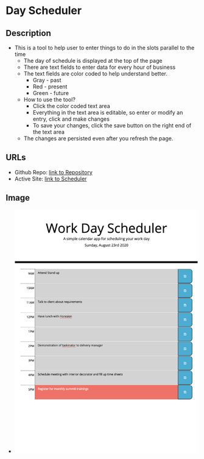 # Day Scheduler
## Description
* This is a tool to help user to enter things to do in the slots parallel to the time
  * The day of schedule is displayed at the top of the page
  * There are text fields to enter data for every hour of business
  * The text fields are color coded to help understand better.
    * Gray - past
    * Red - present
    * Green - future
  * How to use the tool?
    * Click the color coded text area
    * Everything in the text area is editable, so enter or modify an entry, click and make changes
    * To save your changes, click the save button on the right end of the text area
  * The changes are persisted even after you refresh the page.
  
## URLs
* Github Repo:  [link to Repository](https://github.com/koneruteja/Scheduler)
* Active Site:  [link to Scheduler](https://koneruteja.github.io/Scheduler/)

## Image
* ![Image of work-scheduler](./assets/images/Scheduler.jpg)
